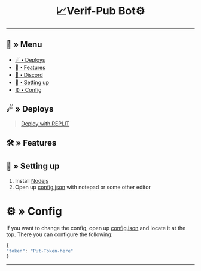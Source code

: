 <h1 align="center">
 📈Verif-Pub Bot⚙
</h1>

---
## <a id="menu"></a>🔱 » Menu

- [☄・Deploys](#deploys)
- [🔰・Features](#features)
- [🌌・Discord](https://discord.gg/zM6ZN9UfRs)
- [🎉・Setting up](#setup)
- [⚙・Config](#config)
## <a id="deploys"></a>☄ » Deploys
> [Deploy with REPLIT](https://replit.com/github/Nekros-dsc/Verif-Pub-Bot)

## <a id="features"></a>🛠 » Features


## <a id="setup"></a> 📁 » Setting up

1. Install [Nodejs](https://nodejs.org/)
2. Open up [config.json](https://discord.gg/zM6ZN9UfRs) with notepad or some other editor

# <a id="config"></a>⚙ » Config

If you want to change the config, open up [config.json](https://discord.gg/zM6ZN9UfRs) and locate it at the top. There you can configure the following:

```js
{
"token": "Put-Token-here"
}
```

---